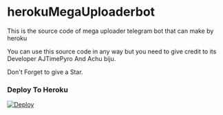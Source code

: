 # herokuMegaUploaderbot

This is the source code of mega uploader telegram bot that can make by heroku

You can use this source code in any way but you need to give credit to its Developer AJTimePyro And Achu biju.

Don't Forget to give a Star.

### Deploy To Heroku</h4>

[![Deploy](https://www.herokucdn.com/deploy/button.svg)](https://heroku.com/deploy?template=https://github.com/Achu2234/herokuMegaUploaderbot)
